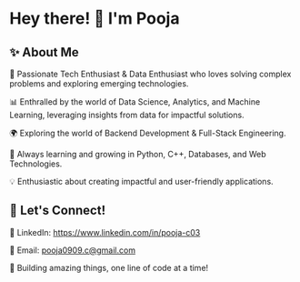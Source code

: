<h1 align="left">Hey there! 👋 I'm Pooja </h1>

###

<h2> ✨ About Me </h2>

🎯 Passionate Tech Enthusiast & Data Enthusiast who loves solving complex problems and exploring emerging technologies.

📊 Enthralled by the world of Data Science, Analytics, and Machine Learning, leveraging insights from data for impactful solutions.

🌍 Exploring the world of Backend Development & Full-Stack Engineering.

🚀 Always learning and growing in Python, C++, Databases, and Web Technologies.

💡 Enthusiastic about creating impactful and user-friendly applications.
###

###


###

<h2>🌟 Let's Connect!</h2>

💼 LinkedIn: https://www.linkedin.com/in/pooja-c03

📧 Email: pooja0909.c@gmail.com

🚀 Building amazing things, one line of code at a time!

###
